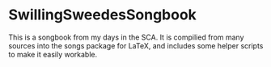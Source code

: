 # SwillingSweedesSongbook

This is a songbook from my days in the SCA. It is compilied from many sources into the songs package for LaTeX, and includes some helper scripts to make it easily workable.
